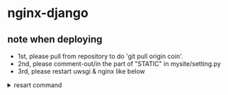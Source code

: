 # nginx-django

## note when deploying
- 1st, please pull from repository to do 'git pull origin coin'.
- 2nd, please comment-out/in the part of "STATIC" in mysite/setting.py
- 3rd, please restart uwsgi & nginx like below

<details><summary>resart command</summary><div>
```bash
sudo systemctl restart uwsgi
sudo /etc/init.d/nginx restart
```
</div></details>